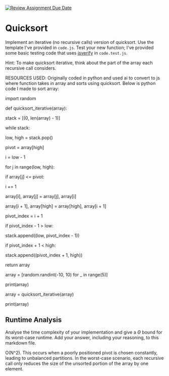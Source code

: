 [![Review Assignment Due Date](https://classroom.github.com/assets/deadline-readme-button-24ddc0f5d75046c5622901739e7c5dd533143b0c8e959d652212380cedb1ea36.svg)](https://classroom.github.com/a/ZLHpg3lN)
# Quicksort

Implement an iterative (no recursive calls) version of quicksort. Use the
template I've provided in `code.js`. Test your new function; I've provided some
basic testing code that uses [jsverify](https://jsverify.github.io/) in
`code.test.js`.

Hint: To make quicksort iterative, think about the part of the array each
recursive call considers.

RESOURCES USED: Originally coded in python and used ai to convert to js where function takes in array and sorts using quicksort. Below is python code I made to sort array:

import random

def quicksort_iterative(array):

stack = [(0, len(array) - 1)]

while stack:

low, high = stack.pop()

pivot = array[high]
        
i = low - 1

for j in range(low, high):
            
if array[j] <= pivot:
                
i += 1
                
array[i], array[j] = array[j], array[i]

array[i + 1], array[high] = array[high], array[i + 1]
        
pivot_index = i + 1

if pivot_index - 1 > low:
            
stack.append((low, pivot_index - 1))
        
if pivot_index + 1 < high:
            
stack.append((pivot_index + 1, high))

return array

array = [random.randint(-10, 10) for _ in range(5)]

print(array)

array = quicksort_iterative(array)

print(array)



## Runtime Analysis

Analyse the time complexity of your implementation and give a $\Theta$ bound for
its worst-case runtime. Add your answer, including your reasoning, to this
markdown file.

O(N^2). This occurs when a poorly positioned pivot is chosen constantly, leading to unbalanced partitions. In the worst-case scenario, each recursive call only reduces the size of the unsorted portion of the array by one element.
